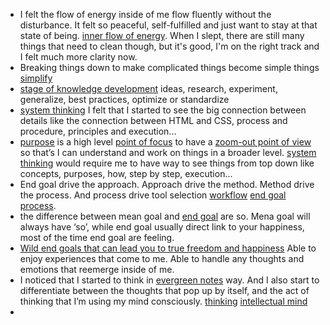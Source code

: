 - I felt the flow of energy inside of me flow fluently without the disturbance. It felt so peaceful, self-fulfilled and just want to stay at that state of being. [inner flow of energy](<inner flow of energy.md>). When I slept, there are still many things that need to clean though, but it's good, I'm on the right track and I felt much more clarity now.
- Breaking things down to make complicated things become simple things [simplify](<simplify.md>)
- [stage of knowledge development](<stage of knowledge development.md>) ideas, research, experiment, generalize, best practices, optimize or standardize
- [system thinking](<system thinking.md>) I felt that I started to see the big connection between details like the connection between HTML and CSS, process and procedure, principles and execution...
- [purpose](<purpose.md>) is a high level [point of focus](<point of focus.md>) to have a [zoom-out point of view](<zoom-out point of view.md>) so that’s I can understand and work on things in a broader level. [system thinking](<system thinking.md>) would require me to have way to see things from top down like concepts, purposes, how, step by step, execution...
- End goal drive the approach. Approach drive the method. Method drive the process. And process drive tool selection [workflow](<workflow.md>) [end goal](<end goal.md>) [process](<process.md>). 
- the difference between mean goal and [end goal](<end goal.md>) are so. Mena goal will always have ‘so’, while end goal usually direct link to your happiness, most of the time end goal are feeling.
- [Wild end goals that can lead you to true freedom and happiness](<Wild end goals that can lead you to true freedom and happiness.md>) Able to enjoy experiences that come to me. Able to handle any thoughts and emotions that reemerge inside of me. 
- I noticed that I started to think in [evergreen notes](<evergreen notes.md>) way. And I also start to differentiate between the thoughts that pop up by itself, and the act of thinking that I’m using my mind consciously. [thinking](<thinking.md>) [intellectual mind](<intellectual mind.md>)
- 
